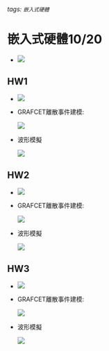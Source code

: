 ###### tags: `嵌入式硬體`
# 嵌入式硬體10/20
* ![](https://i.imgur.com/mgIu0K7.png)

## HW1
* ![](https://i.imgur.com/7DF6wZy.png)

* GRAFCET離散事件建模:
    
    ![](https://i.imgur.com/FK2Nqke.png)
* 波形模擬

    ![](https://i.imgur.com/VbKpWrX.png)

## HW2
* ![](https://i.imgur.com/lXsipen.png)

* GRAFCET離散事件建模:
    
    ![](https://i.imgur.com/DSDirmK.png)

* 波形模擬

    ![](https://i.imgur.com/nfeY8SH.png)

## HW3
* ![](https://i.imgur.com/ctfyxh1.png)


* GRAFCET離散事件建模:
    
    ![](https://i.imgur.com/hdWVt5S.png)
    
* 波形模擬

    ![](https://i.imgur.com/Gso0lEo.png)
